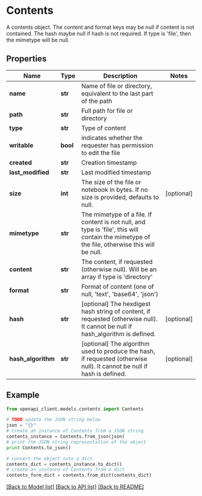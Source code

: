 # Contents

A contents object.  The content and format keys may be null if content is not contained. The hash maybe null if hash is not required.  If type is 'file', then the mimetype will be null.

## Properties

Name | Type | Description | Notes
------------ | ------------- | ------------- | -------------
**name** | **str** | Name of file or directory, equivalent to the last part of the path | 
**path** | **str** | Full path for file or directory | 
**type** | **str** | Type of content | 
**writable** | **bool** | indicates whether the requester has permission to edit the file | 
**created** | **str** | Creation timestamp | 
**last_modified** | **str** | Last modified timestamp | 
**size** | **int** | The size of the file or notebook in bytes. If no size is provided, defaults to null. | [optional] 
**mimetype** | **str** | The mimetype of a file.  If content is not null, and type is &#39;file&#39;, this will contain the mimetype of the file, otherwise this will be null. | 
**content** | **str** | The content, if requested (otherwise null).  Will be an array if type is &#39;directory&#39; | 
**format** | **str** | Format of content (one of null, &#39;text&#39;, &#39;base64&#39;, &#39;json&#39;) | 
**hash** | **str** | [optional] The hexdigest hash string of content, if requested (otherwise null). It cannot be null if hash_algorithm is defined. | [optional] 
**hash_algorithm** | **str** | [optional] The algorithm used to produce the hash, if requested (otherwise null). It cannot be null if hash is defined. | [optional] 

## Example

```python
from openapi_client.models.contents import Contents

# TODO update the JSON string below
json = "{}"
# create an instance of Contents from a JSON string
contents_instance = Contents.from_json(json)
# print the JSON string representation of the object
print Contents.to_json()

# convert the object into a dict
contents_dict = contents_instance.to_dict()
# create an instance of Contents from a dict
contents_form_dict = contents.from_dict(contents_dict)
```
[[Back to Model list]](../README.md#documentation-for-models) [[Back to API list]](../README.md#documentation-for-api-endpoints) [[Back to README]](../README.md)


